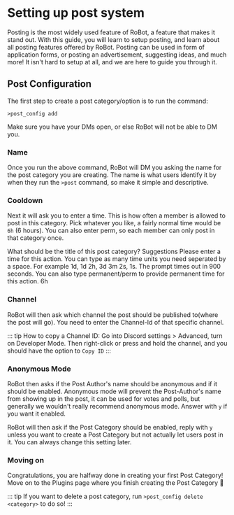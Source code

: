 # Setting up post system

Posting is the most widely used feature of RoBot, a feature that makes it stand out. With this guide, you will learn to setup posting, and learn about all posting features offered by RoBot. Posting can be used in form of application forms, or posting an advertisement, suggesting ideas, and much more! It isn't hard to setup at all, and we are here to guide you through it.

## Post Configuration

The first step to create a post category/option is to run the command:

```
>post_config add
```

Make sure you have your DMs open, or else RoBot will not be able to DM you.

### Name
  
Once you run the above command, RoBot will DM you asking the name for the post category you are creating. The name is what users identify it by when they run the `>post` command, so make it simple and descriptive.

### Cooldown

Next it will ask you to enter a time. This is how often a member is allowed to post in this category. Pick whatever you like, a fairly normal time would be `6h` (6 hours). You can also enter perm, so each member can only post in that category once.

<div is="discord-messages">
	<discord-message profile="robot">
		What should be the title of this post category?
	</discord-message>
	<discord-message profile="sinister">
		Suggestions
	</discord-message>
    <discord-message profile="robot">
        Please enter a time for this action. You can type as many time units you need seperated by a space. For example 1d, 1d 2h, 3d 3m 2s, 1s. The prompt times out in 900 seconds. You can also type permanent/perm to provide permanent time for this action.
    </discord-message>
	<discord-message profile="sinister">
		6h
	</discord-message>
</div>

### Channel

RoBot will then ask which channel the post should be published to(where the post will go). You need to enter the Channel-Id of that specific channel.

::: tip
How to copy a Channel ID: Go into Discord settings > Advanced, turn on Developer Mode. Then right-click or press and hold the channel, and you should have the option to `Copy ID`
:::

### Anonymous Mode

RoBot then asks if the Post Author's name should be anonymous and if it should be enabled. Anonymous mode will prevent the Post-Author's name from showing up in the post, it can be used for votes and polls, but generally we wouldn't really recommend anonymous mode. Answer with `y` if you want it enabled.

RoBot will then ask if the Post Category should be enabled, reply with `y` unless you want to create a Post Category but not actually let users post in it. You can always change this setting later.

### Moving on

Congratulations, you are halfway done in creating your first Post Category! Move on to the Plugins page where you finish creating the Post Category 🎉

::: tip
If you want to delete a post category, run `>post_config delete <category>` to do so!
:::